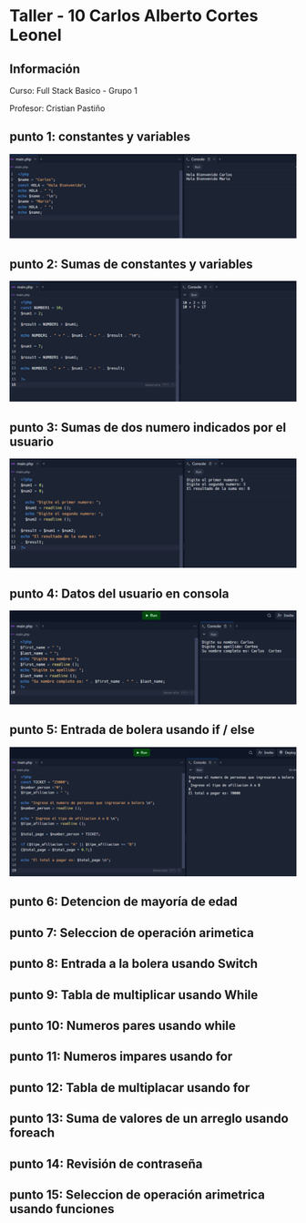 <h1> Taller - 10 Carlos Alberto Cortes Leonel</h1>

<h2>Información</h2>
<p> Curso: Full Stack Basico - Grupo 1 </p>
<p>Profesor: Cristian Pastiño</p>

<h2>punto 1: constantes y variables</h2>
<img src="./public/images/punto-1.png">

<h2>punto 2: Sumas de constantes y variables</h2>
<img src="./public/images/punto-2.png">

<h2>punto 3: Sumas de dos numero indicados por el usuario </h2>
<img src="./public/images/punto-3.png">

<h2>punto 4: Datos del usuario en consola</h2>
<img src="./public/images/punto-4.png">

<h2>punto 5: Entrada de bolera usando if / else</h2>
<img src="./public/images/punto-5.png">


<h2>punto 6: Detencion de mayoría de edad</h2>

<h2>punto 7: Seleccion de operación arimetica </h2>

<h2>punto 8: Entrada a la bolera usando Switch</h2>

<h2>punto 9: Tabla de multiplicar usando While</h2>

<h2>punto 10: Numeros pares usando while</h2>

<h2>punto 11: Numeros impares usando for</h2>

<h2>punto 12: Tabla de multiplacar usando for</h2>

<h2>punto 13: Suma de valores de un arreglo usando foreach</h2>

<h2>punto 14: Revisión de contraseña </h2>

<h2>punto 15: Seleccion de operación arimetrica usando funciones</h2>